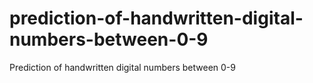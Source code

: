 # prediction-of-handwritten-digital-numbers-between-0-9
Prediction of handwritten digital numbers between 0-9
